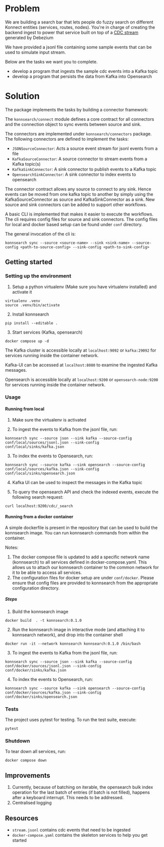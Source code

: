 # Problem

We are building a search bar that lets people do fuzzy search on different Konnect entities (services, routes, nodes). 
You're in charge of creating the backend ingest to power that service built on top of a [CDC stream](https://debezium.io/documentation/reference/stable/connectors/postgresql.html#postgresql-create-events) generated by Debezium

We have provided a jsonl file containing some sample events that can be used to
simulate input stream.


Below are the tasks we want you to complete.

* develop a program that ingests the sample cdc events into a Kafka topic
* develop a program that persists the data from Kafka into Opensearch

# Solution

The package implements the tasks by building a connector framework:

The `konnsearch/connect` module defines a core contract for all connectors and the connection object to sync events between source and sink.

The connectors are implemented under `konnsearch/connectors` package. The following connectors are defined to implement the tasks:

* `JSONSourceConnector`: Acts a source event stream for jsonl events from a file
* `KafkaSourceConnector`: A source connector to stream events from a Kafka topic(s)
* `KafkaSinkConnector`: A sink connector to publish events to a Kafka topic
* `OpensearchSinkConnector`: A sink connector to index events to opensearch

The connector contract allows any source to connect to any sink. Hence events can be moved from one kafka topic to another by simply
using the KafkaSourceConnector as source and KafkaSinkConnector as a sink. New source and sink connectors can be added to support other workflows.

A basic CLI is implemented that makes it easier to execute the workflows. The cli requires config files for source and sink connectors.
The config files for local and docker based setup can be found under `conf` directory.

The general invocation of the cli is:
```
konnsearch sync --source <source-name> --sink <sink-name> --source-config <path-to-source-config> --sink-config <path-to-sink-config>
```

## Getting started

### Setting up the environment

1. Setup a python virtualenv (Make sure you have virtualenv installed) and activate it
```
virtualenv .venv
source .venv/bin/activate
```

2. Install konnsearch
```
pip install --editable .
```

3. Start services (Kafka, opensearch)
```
docker compose up -d
```

The Kafka cluster is accessible locally at `localhost:9092` or `kafka:29092` for services running inside the container network.

Kafka-UI can be accessed at `localhost:8080` to examine the ingested Kafka messages.

Opensearch is accessible locally at `localhost:9200` or `opensearch-node:9200` for services running inside the container network.

### Usage

#### Running from local

1. Make sure the virtualenv is activated

2. To ingest the events to Kafka from the jsonl file, run:
```
konnsearch sync --source json --sink kafka --source-config conf/local/sources/jsonl.json --sink-config conf/local/sinks/kafka.json
```

3. To index the events to Opensearch, run:
```
konnsearch sync --source kafka --sink opensearch --source-config conf/local/sources/kafka.json --sink-config conf/local/sinks/opensearch.json
```

4. Kafka UI can be used to inspect the messages in the Kafka topic

4. To query the opensearch API and check the indexed events, execute the following search request:
```
curl localhost:9200/cdc/_search
```

#### Running from a docker container

A simple dockerfile is present in the repository that can be used to build the konnsearch image. You can run konnsearch commands from within the container.

Notes:

1. The docker compose file is updated to add a specific network name (konnsearch) to all services defined in docker-compose.yaml. This allows us to attach our konnsearch container to the common network for it to be able to access all services.
2. The configuration files for docker setup are under `conf/docker`. Please ensure that config files are provided to konnsearch from the appropriate configuration directory.

##### Steps

1. Build the konnsearch image
```
docker build  . -t konnsearch:0.1.0
```

2. Run the konnsearch image in interactive mode (and attaching it to konnsearch network), and drop into the container shell
```
docker run -it --network konnsearch konnsearch:0.1.0 /bin/bash
```

3. To ingest the events to Kafka from the jsonl file, run:
```
konnsearch sync --source json --sink kafka --source-config conf/docker/sources/jsonl.json --sink-config conf/docker/sinks/kafka.json
```

4. To index the events to Opensearch, run:
```
konnsearch sync --source kafka --sink opensearch --source-config conf/docker/sources/kafka.json --sink-config conf/docker/sinks/opensearch.json
```

### Tests

The project uses pytest for testing. To run the test suite, execute:
```
pytest
```

### Shutdown

To tear down all services, run:
```
docker compose down
```

## Improvements

1. Currently, because of batching on iterable, the opensearch bulk index operation for the last batch of entries (if batch is not filled), happens after a keyboard interrupt. This needs to be addressed.
2. Centralised logging

## Resources

* `stream.jsonl` contains cdc events that need to be ingested
* `docker-compose.yaml` contains the skeleton services to help you get started
